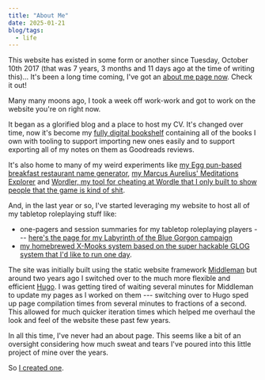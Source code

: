 ```yaml
---
title: "About Me"
date: 2025-01-21
blog/tags:
  - life
---
```


This website has existed in some form or another since Tuesday, October 10th 2017 (that was 7 years, 3 months and 11 days ago at the time of writing this)... It's been a long time coming, I've got an [about me page now](/about). Check it out!

<!--more-->

Many many moons ago, I took a week off work-work and got to work on the website you're on right now.

It began as a glorified blog and a place to host my CV. It's changed over time, now it's become my [fully digital bookshelf](/books) containing all of the books I own with tooling to support importing new ones easily and to support exporting all of my notes on them as Goodreads reviews.

It's also home to many of my weird experiments like [my Egg pun-based breakfast restaurant name generator](/bin/eggstermination/), [my Marcus Aurelius' Meditations Explorer](/bin/meditations/) and [Wordler, my tool for cheating at Wordle that I only built to show people that the game is kind of shit](/bin/wordler/).

And, in the last year or so, I've started leveraging my website to host all of my tabletop roleplaying stuff like:
- one-pagers and session summaries for my tabletop roleplaying players --- [here's the page for my Labyrinth of the Blue Gorgon campaign](/tabletop/campaigns/labyrinth-of-the-blue-gorgon/)
- [my homebrewed X-Mooks system based on the super hackable GLOG system that I'd like to run one day](/tabletop/xmooks/rules/). 

The site was initially built using the static website framework [Middleman](https://middlemanapp.com/) but around two years ago I switched over to the much more flexible and efficient [Hugo](https://gohugo.io/). I was getting tired of waiting several minutes for Middleman to update my pages as I worked on them --- switching over to Hugo sped up page compilation times from several minutes to fractions of a second. This allowed for much quicker iteration times which helped me overhaul the look and feel of the website these past few years.

In all this time, I've never had an about page. This seems like a bit of an oversight considering how much sweat and tears I've poured into this little project of mine over the years.

So [I created one](/about).
